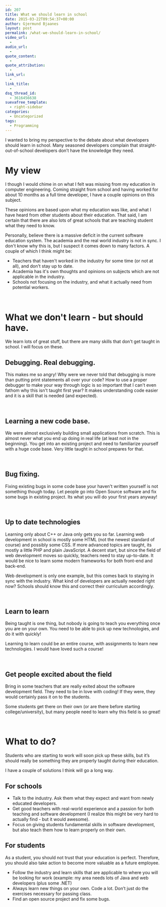 ```yaml
---
id: 207
title: What we should learn in school
date: 2015-03-22T09:54:37+00:00
author: Gjermund Bjaanes
layout: post
permalink: /what-we-should-learn-in-school/
video_url:
  - 
audio_url:
  - 
quote_content:
  - 
quote_attribution:
  - 
link_url:
  - 
link_title:
  - 
dsq_thread_id:
  - 3616456638
suevafree_template:
  - right-sidebar
categories:
  - Uncategorized
tags:
  - Programming
---
```

I wanted to bring my perspective to the debate about what developers should learn in school. Many seasoned developers complain that straight-out-of-school developers don’t have the knowledge they need.

<!--more-->
# My view

I though I would chime in on what I felt was missing from my education in computer engineering. Coming straight from school and having worked for about 10 months as a full time developer, I have a couple opinions on this subject.

These opinions are based upon what my education was like, and what I have heard from other students about their education. That said, I am certain that there are also lots of great schools that are teaching student what they need to know.

Personally, believe there is a massive deficit in the current software education system. The academia and the real world industry is not in sync. I don't know why this is, but I suspect it comes down to many factors. A couple of which I think might be:

  * Teachers that haven't worked in the industry for some time (or not at all), and don't stay up to date.
  * Academia has it's own thoughts and opinions on subjects which are not applicable in the industry.
  * Schools not focusing on the industry, and what it actually need from potential workers.

&nbsp;

# What we don't learn - but should have.

We learn lots of great stuff, but there are many skills that don't get taught in school. I will focus on these.

## Debugging. Real debugging.

This makes me so angry! Why were we never told that debugging is more than putting print statements all over your code? How to use a proper debugger to make your way through logic is so important that I can't even fathom why this isn't taught first year? It makes understanding code easier and it is a skill that is needed (and expected).

&nbsp;

## Learning a new code base.

We were almost exclusively building small applications from scratch. This is almost never what you end up doing in real life (at least not in the beginning). You get into an existing project and need to familiarize yourself with a huge code base. Very little taught in school prepares for that.

&nbsp;

## Bug fixing.

Fixing existing bugs in some code base your haven't written yourself is not something though today. Let people go into Open Source software and fix some bugs in existing project. Its what you will do your first years anyway!

&nbsp;

## Up to date technologies

Learning only about C++ or Java only gets you so far. Learning web development in school is mostly some HTML (not the newest standard of course) and possibly some CSS. If more advanced topics are taught, its mostly a little PHP and plain JavaScript. A decent start, but since the field of web development moves so quickly, teachers need to stay up-to-date. It would be nice to learn some modern frameworks for both front-end and back-end.

Web development is only one example, but this comes back to staying in sync with the industry. What kind of developers are actually needed right now? Schools should know this and correct their <span class="st">curriculum</span> accordingly.

&nbsp;

## Learn to learn

Being taught is one thing, but nobody is going to teach you everything once you are on your own. You need to be able to pick up new technologies, and do it with quickly!

Learning to learn could be an entire course, with assignments to learn new technologies. I would have loved such a course!

&nbsp;

## Get people excited about the field

Bring in some teachers that are really exited about the software development field. They need to be in love with coding! If they were, they would certainly pass it on to the students.

Some students get there on their own (or are there before starting college/university), but many people need to learn why this field is so great!

&nbsp;

# What to do?

Students who are starting to work will soon pick up these skills, but it’s should really be something they are properly taught during their education.

I have a couple of solutions I think will go a long way.

## For schools

  * Talk to the industry. Ask them what they expect and want from newly educated developers.
  * Get good teachers with real-world experience and a passion for both teaching and software development (I realize this might be very hard to actually find - but it would awesome).
  * Focus on giving students fundamental skills in software development, but also teach them how to learn properly on their own.

## For students

As a student, you should not trust that your education is perfect. Therefore, you should also take action to become more valuable as a future employee.

  * Follow the industry and learn skills that are applicable to where you will be looking for work (example: my area needs lots of Java and web developers (plus some .NET)
  * Always learn new things on your own. Code a lot. Don’t just do the exercises necessary for passing class.
  * Find an open source project and fix some bugs.